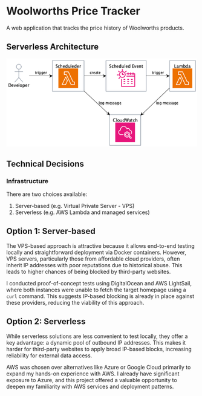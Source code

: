 # Woolworths Price Tracker

A web application that tracks the price history of Woolworths products.

## Serverless Architecture

<img alt="diagram" src="./docs/architecture.png" />

## Technical Decisions

### Infrastructure

There are two choices available:

1. Server-based (e.g. Virtual Private Server - VPS)
2. Serverless (e.g. AWS Lambda and managed services)

## Option 1: Server-based

The VPS-based approach is attractive because it allows end-to-end testing locally and straightforward deployment via Docker containers. However, VPS servers, particularly those from affordable cloud providers, often inherit IP addresses with poor reputations due to historical abuse. This leads to higher chances of being blocked by third-party websites.

I conducted proof-of-concept tests using DigitalOcean and AWS LightSail, where both instances were unable to fetch the target homepage using a `curl` command. This suggests IP-based blocking is already in place against these providers, reducing the viability of this approach.

## Option 2: Serverless

While serverless solutions are less convenient to test locally, they offer a key advantage:
a dynamic pool of outbound IP addresses. This makes it harder for third-party websites to apply broad IP-based blocks, increasing reliability for external data access.

AWS was chosen over alternatives like Azure or Google Cloud primarily to expand my hands-on experience with AWS. I already have significant exposure to Azure, and this project offered a valuable opportunity to deepen my familiarity with AWS services and deployment patterns.
